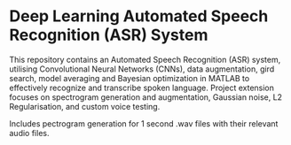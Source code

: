 # Deep Learning Automated Speech Recognition (ASR) System
This repository contains an Automated Speech Recognition (ASR) system, utilising Convolutional Neural Networks (CNNs), data augmentation, gird search, model averaging and Bayesian optimization in MATLAB to effectively recognize and transcribe spoken language. Project extension focuses on spectrogram generation and augmentation, Gaussian noise, L2 Regularisation, and custom voice testing.

Includes pectrogram generation for 1 second .wav files with their relevant audio files.


